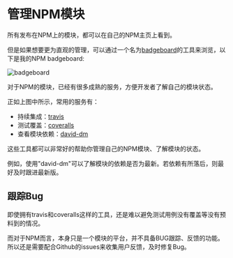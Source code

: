 # 管理NPM模块

所有发布在NPM上的模块，都可以在自己的NPM主页上看到。

但是如果想要更为直观的管理，可以通过一个名为[badgeboard](https://github.com/repo-utils/badgeboard)的工具来浏览，以下是我的NPM badgeboard:

![badgeboard](http://7u2gnn.com1.z0.glb.clouddn.com/badgeboard.png)

对于NPM的模块，已经有很多成熟的服务，方便开发者了解自己的模块状态。

正如上图中所示，常用的服务有：

- 持续集成：[travis](https://travis-ci.org)
- 测试覆盖：[coveralls](https://coveralls.io/)
- 查看模块依赖：[david-dm](https://david-dm.org/)

这些工具都可以非常好的帮助你管理自己的NPM模块、了解模块的状态。

例如，使用"david-dm"可以了解模块的依赖是否为最新。若依赖有所落后，则最好及时跟进最新版。

## 跟踪Bug

即使拥有travis和coveralls这样的工具，还是难以避免测试用例没有覆盖等没有预料到的情况。

而对于NPM而言，本身只是一个模块的平台，并不具备BUG跟踪、反馈的功能。所以还是需要配合Github的issues来收集用户反馈，及时修复Bug。

